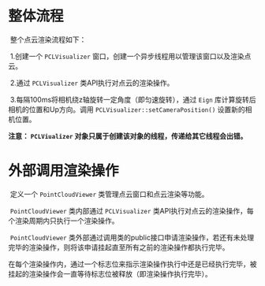 # 整体流程

​	整个点云渲染流程如下：

​	1.创建一个 `PCLVisualizer` 窗口，创建一个异步线程用以管理该窗口以及渲染点云。

​	2.通过 `PCLVisualizer` 类API执行对点云的渲染操作。

​	3.每隔100ms将相机绕z轴旋转一定角度（即匀速旋转），通过 `Eign` 库计算旋转后相机的位置和Up方向。调用 `PCLVisualizer::setCameraPosition()` 设置新的相机位置。

**注意： `PCLViualizer` 对象只属于创建该对象的线程，传递给其它线程会出错。**

# 外部调用渲染操作

​	定义一个 `PointCloudViewer`  类管理点云窗口和点云渲染等功能。

​	`PointCloudViewer` 类内部通过 `PCLVisualizer` 类API执行对点云的渲染操作，每个渲染周期内只执行一个渲染操作。

​	`PointCloudViewer` 类外部通过调用类的public接口申请渲染操作，若还有未处理完毕的渲染操作，则将该申请挂起直至所有之前的渲染操作都执行完毕。

​	在每个渲染操作内，通过一个标志位来指示渲染操作执行中还是已经执行完毕，被挂起的渲染操作会一直等待标志位被释放（即渲染操作执行完毕）。







